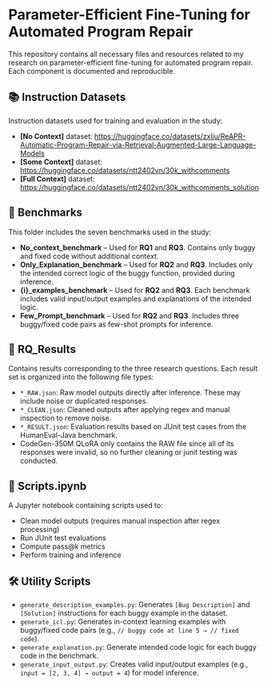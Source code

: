 # Parameter-Efficient Fine-Tuning for Automated Program Repair

This repository contains all necessary files and resources related to my research on parameter-efficient fine-tuning for automated program repair. Each component is documented and reproducible.

## 📚 Instruction Datasets

Instruction datasets used for training and evaluation in the study:

- **[No Context]** dataset: https://huggingface.co/datasets/zxliu/ReAPR-Automatic-Program-Repair-via-Retrieval-Augmented-Large-Language-Models
- **[Some Context]** dataset: https://huggingface.co/datasets/ntt2402vn/30k_withcomments
- **[Full Context]** dataset: https://huggingface.co/datasets/ntt2402vn/30k_withcomments_solution

## 📁 Benchmarks

This folder includes the seven benchmarks used in the study:

- **No_context_benchmark** – Used for **RQ1** and **RQ3**. Contains only buggy and fixed code without additional context.
- **Only_Explanation_benchmark** – Used for **RQ2** and **RQ3**. Includes only the intended correct logic of the buggy function, provided during inference.
- **{i}_examples_benchmark** – Used for **RQ2** and **RQ3**. Each benchmark includes valid input/output examples and explanations of the intended logic.
- **Few_Prompt_benchmark** – Used for **RQ2** and **RQ3**. Includes three buggy/fixed code pairs as few-shot prompts for inference.

## 📁 RQ_Results

Contains results corresponding to the three research questions. Each result set is organized into the following file types:

- `*_RAW.json`: Raw model outputs directly after inference. These may include noise or duplicated responses.
- `*_CLEAN.json`: Cleaned outputs after applying regex and manual inspection to remove noise.
- `*_RESULT.json`: Evaluation results based on JUnit test cases from the HumanEval-Java benchmark.
- CodeGen-350M QLoRA only contains the RAW file since all of its responses were invalid, so no further cleaning or junit testing was conducted. 

## 📄 Scripts.ipynb

A Jupyter notebook containing scripts used to:

- Clean model outputs (requires manual inspection after regex processing)
- Run JUnit test evaluations
- Compute pass@k metrics
- Perform training and inference

## 🛠️ Utility Scripts

- `generate_description_examples.py`: Generates `[Bug Description]` and `[Solution]` instructions for each buggy example in the dataset.
- `generate_icl.py`: Generates in-context learning examples with buggy/fixed code pairs (e.g., `// buggy code at line 5 → // fixed code`).
- `generate_explanation.py`: Generate intended code logic for each buggy code in the benchmark.
- `generate_input_output.py`: Creates valid input/output examples (e.g., `input = [2, 3, 4] → output = 4`) for model inference.

